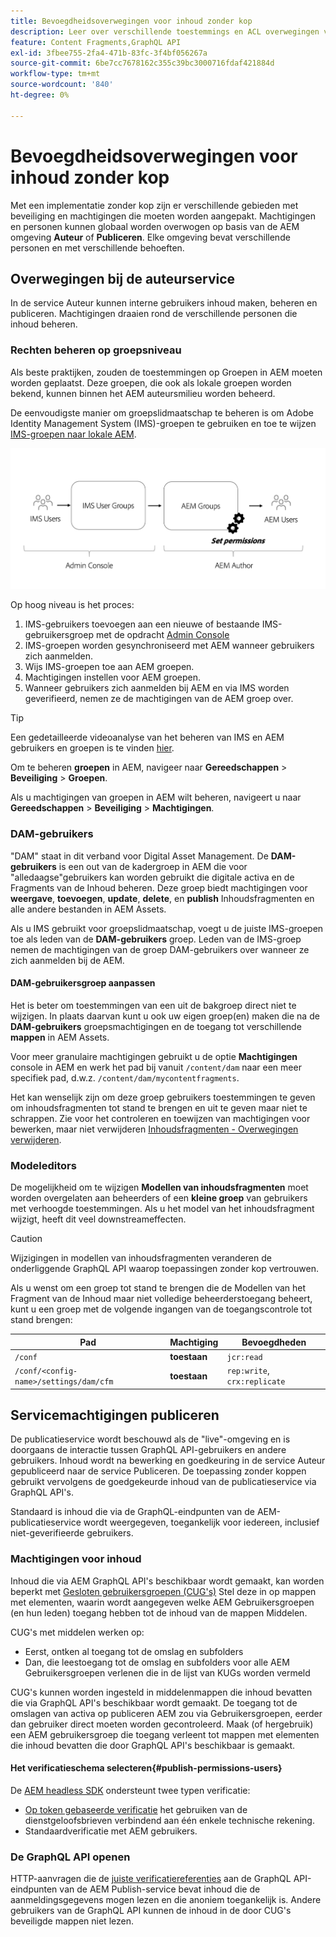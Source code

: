 ```yaml
---
title: Bevoegdheidsoverwegingen voor inhoud zonder kop
description: Leer over verschillende toestemmings en ACL overwegingen voor een headless implementatie met Adobe Experience Manager. Begrijp de verschillende personen en de potentiële toestemmingsniveaus nodig voor zowel auteur als Publish milieu's.
feature: Content Fragments,GraphQL API
exl-id: 3fbee755-2fa4-471b-83fc-3f4bf056267a
source-git-commit: 6be7cc7678162c355c39bc3000716fdaf421884d
workflow-type: tm+mt
source-wordcount: '840'
ht-degree: 0%

---
```


# Bevoegdheidsoverwegingen voor inhoud zonder kop

Met een implementatie zonder kop zijn er verschillende gebieden met beveiliging en machtigingen die moeten worden aangepakt. Machtigingen en personen kunnen globaal worden overwogen op basis van de AEM omgeving **Auteur** of **Publiceren**. Elke omgeving bevat verschillende personen en met verschillende behoeften.

## Overwegingen bij de auteurservice

In de service Auteur kunnen interne gebruikers inhoud maken, beheren en publiceren. Machtigingen draaien rond de verschillende personen die inhoud beheren.

### Rechten beheren op groepsniveau

Als beste praktijken, zouden de toestemmingen op Groepen in AEM moeten worden geplaatst. Deze groepen, die ook als lokale groepen worden bekend, kunnen binnen het AEM auteursmilieu worden beheerd.

De eenvoudigste manier om groepslidmaatschap te beheren is om Adobe Identity Management System (IMS)-groepen te gebruiken en toe te wijzen [IMS-groepen naar lokale AEM](https://experienceleague.adobe.com/docs/experience-manager-cloud-service/content/security/ims-support.html?lang=en#managing-permissions-in-aem).

![Toestemmingsstroom beheerconsole](assets/admin-console-aem-group-permissions.png)

Op hoog niveau is het proces:

1. IMS-gebruikers toevoegen aan een nieuwe of bestaande IMS-gebruikersgroep met de opdracht [Admin Console](https://adminconsole.adobe.com/)
1. IMS-groepen worden gesynchroniseerd met AEM wanneer gebruikers zich aanmelden.
1. Wijs IMS-groepen toe aan AEM groepen.
1. Machtigingen instellen voor AEM groepen.
1. Wanneer gebruikers zich aanmelden bij AEM en via IMS worden geverifieerd, nemen ze de machtigingen van de AEM groep over.

>[!TIP]
>
> Een gedetailleerde videoanalyse van het beheren van IMS en AEM gebruikers en groepen is te vinden [hier](https://experienceleague.adobe.com/docs/experience-manager-learn/cloud-service/accessing/overview.html).

Om te beheren **groepen** in AEM, navigeer naar **Gereedschappen** > **Beveiliging** > **Groepen**.

Als u machtigingen van groepen in AEM wilt beheren, navigeert u naar **Gereedschappen** > **Beveiliging** > **Machtigingen**.

### DAM-gebruikers

&quot;DAM&quot; staat in dit verband voor Digital Asset Management. De **DAM-gebruikers** is een out van de kadergroep in AEM die voor &quot;alledaagse&quot;gebruikers kan worden gebruikt die digitale activa en de Fragments van de Inhoud beheren. Deze groep biedt machtigingen voor **weergave**, **toevoegen**, **update**, **delete**, en **publish** Inhoudsfragmenten en alle andere bestanden in AEM Assets.

Als u IMS gebruikt voor groepslidmaatschap, voegt u de juiste IMS-groepen toe als leden van de **DAM-gebruikers** groep. Leden van de IMS-groep nemen de machtigingen van de groep DAM-gebruikers over wanneer ze zich aanmelden bij de AEM.

#### DAM-gebruikersgroep aanpassen

Het is beter om toestemmingen van een uit de bakgroep direct niet te wijzigen. In plaats daarvan kunt u ook uw eigen groep(en) maken die na de **DAM-gebruikers** groepsmachtigingen en de toegang tot verschillende **mappen** in AEM Assets.

Voor meer granulaire machtigingen gebruikt u de optie **Machtigingen** console in AEM en werk het pad bij vanuit `/content/dam` naar een meer specifiek pad, d.w.z. `/content/dam/mycontentfragments`.

Het kan wenselijk zijn om deze groep gebruikers toestemmingen te geven om inhoudsfragmenten tot stand te brengen en uit te geven maar niet te schrappen. Zie voor het controleren en toewijzen van machtigingen voor bewerken, maar niet verwijderen [Inhoudsfragmenten - Overwegingen verwijderen](/help/sites-cloud/administering/content-fragments/content-fragments-delete.md).

### Modeleditors

De mogelijkheid om te wijzigen **Modellen van inhoudsfragmenten** moet worden overgelaten aan beheerders of een **kleine groep** van gebruikers met verhoogde toestemmingen. Als u het model van het inhoudsfragment wijzigt, heeft dit veel downstreameffecten.

>[!CAUTION]
>
>Wijzigingen in modellen van inhoudsfragmenten veranderen de onderliggende GraphQL API waarop toepassingen zonder kop vertrouwen.

Als u wenst om een groep tot stand te brengen die de Modellen van het Fragment van de Inhoud maar niet volledige beheerderstoegang beheert, kunt u een groep met de volgende ingangen van de toegangscontrole tot stand brengen:

| Pad | Machtiging | Bevoegdheden |
|-----| -------------| ---------|
| `/conf` | **toestaan** | `jcr:read` |
| `/conf/<config-name>/settings/dam/cfm` | **toestaan** | `rep:write`, `crx:replicate` |

## Servicemachtigingen publiceren

De publicatieservice wordt beschouwd als de &quot;live&quot;-omgeving en is doorgaans de interactie tussen GraphQL API-gebruikers en andere gebruikers. Inhoud wordt na bewerking en goedkeuring in de service Auteur gepubliceerd naar de service Publiceren. De toepassing zonder koppen gebruikt vervolgens de goedgekeurde inhoud van de publicatieservice via GraphQL API&#39;s.

Standaard is inhoud die via de GraphQL-eindpunten van de AEM-publicatieservice wordt weergegeven, toegankelijk voor iedereen, inclusief niet-geverifieerde gebruikers.

### Machtigingen voor inhoud

Inhoud die via AEM GraphQL API&#39;s beschikbaar wordt gemaakt, kan worden beperkt met [Gesloten gebruikersgroepen (CUG&#39;s)](https://experienceleague.adobe.com/docs/experience-manager-learn/assets/advanced/closed-user-groups.html) Stel deze in op mappen met elementen, waarin wordt aangegeven welke AEM Gebruikersgroepen (en hun leden) toegang hebben tot de inhoud van de mappen Middelen.

CUG&#39;s met middelen werken op:

* Eerst, ontken al toegang tot de omslag en subfolders
* Dan, die leestoegang tot de omslag en subfolders voor alle AEM Gebruikersgroepen verlenen die in de lijst van KUGs worden vermeld

CUG&#39;s kunnen worden ingesteld in middelenmappen die inhoud bevatten die via GraphQL API&#39;s beschikbaar wordt gemaakt. De toegang tot de omslagen van activa op publiceren AEM zou via Gebruikersgroepen, eerder dan gebruiker direct moeten worden gecontroleerd. Maak (of hergebruik) een AEM gebruikersgroep die toegang verleent tot mappen met elementen die inhoud bevatten die door GraphQL API&#39;s beschikbaar is gemaakt.

#### Het verificatieschema selecteren{#publish-permissions-users}

De [AEM headless SDK](https://github.com/adobe/aem-headless-client-js#create-aemheadless-client) ondersteunt twee typen verificatie:

* [Op token gebaseerde verificatie](/help/implementing/developing/introduction/generating-access-tokens-for-server-side-apis.md) het gebruiken van de dienstgeloofsbrieven verbindend aan één enkele technische rekening.
* Standaardverificatie met AEM gebruikers.

### De GraphQL API openen

HTTP-aanvragen die de [juiste verificatiereferenties](https://github.com/adobe/aem-headless-client-js#create-aemheadless-client) aan de GraphQL API-eindpunten van de AEM Publish-service bevat inhoud die de aanmeldingsgegevens mogen lezen en die anoniem toegankelijk is. Andere gebruikers van de GraphQL API kunnen de inhoud in de door CUG&#39;s beveiligde mappen niet lezen.
